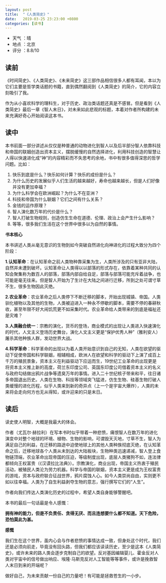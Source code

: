 ```yaml
---
layout: post
title:  "《人类简史》"
date:   2019-03-25 23:23:00 +0800
categories: [读书]
---
```


- 天气 ：晴
- 地点 ：北京
- 评分 ：8.8/10

## 读前

《时间简史》、《人类简史》、《未来简史》这三部作品相信很多人都有耳闻，本以为它们主要是哲学类话题的书籍，直到偶然翻阅到《人类简史》的简介，它的内容立刻吸引了我。

作为从小喜欢科学的理科生，对于历史、政治类话题还真是不感冒。但是看到《人类简史》最后一章《智人末日》，对未来如此悲观的标题，本着对作者所构建的未来充满好奇心开始阅读这本书。

## 读中

本书前面一部分讲述从仅仅是种普通的动物进化到智人以及后半部分智人依靠科技和帝国的联姻创造出资本主义，摆脱缓慢的自然选择进化，利用科技创造的智慧让人得以快速进化成“神”的内容精彩而不失思考的余地，书中有很多值得深思的哲学问题。比如：

1. 快乐到底是什么？快乐如何计算？快乐的成份是什么？
2. 为什么历史的发展似乎人们生活的越来越好，寿命也越来越长，但是人们好像并没有更加幸福？
3. 为什么科学会在欧洲崛起？为什么不在亚洲？
4. 科技和帝国为什么联姻？它们之间有什么关系？
5. 金钱的运作原理？
6. 智人演化数万年的代价是什么？
7. 智人打破生物规则，创造仿生生命在道德、伦理、政治上会产生什么影响？
8. 等等，很多我们生活在这个世界中很多以为自然的事情。

**书本核心**

本书讲述人类从毫无意识的生物到如今突破自然进化向神进化的过程大致分为四个阶段：

**1.认知革命**：在认知革命之前人类物种靠采集为生，人类所涉及的只有亚非大陆，自然并未遭到破坏。认知革命让人类得以以部落的形式存在，依靠着某种共同的认知会聚集称为数百人的部落，部落内部自给自足，部落与部落可能充斥着战争，也可能是毫无往来。但是智人开始为了生计在大陆之间进行迁移，所到之处可谓寸草不生，很多生物因此灭绝。

**2.农业革命**：农业革命之后人类停下不断迁移的脚本，开始出现城镇、帝国。人类驯化植物以及其他的生物，人类被迫进入一种永不停歇的脚本，需要不停的春耕秋收，甚至年限不好大闹饥荒更不如采集时代。农业革命给人类带来的到底是福祉还是灾难？

**3.人类融合统一**：宗教的演化，货币的登场，商业模式的出现让人类进入快速演化的时代，人文主义登场历史舞台，演化人文主义更是“保护优秀人种”（雅利安人）屠杀其他种族人群，发动世界大战。

**4.科学革命**：科学革命的出现以为着人类开始意识到自己的无知，人类在欲望的驱动下促使帝国和科学联姻，相辅相成，欧洲人在欲望和科学的驱动下上演了成百上千万的殖民景象，资本主义在利益驱动下应运而生，19世纪工业革命的出现更是将资本主义推上新的高度，荷兰东印度公司、英国东印度公司借着资本主义的名义与政府勾结做出鸦片战争等遗臭万年的事情。进入二十世纪核子带来和平，往日诸多帝国退出历史。人类在生物、科技等领域突飞猛进，仿生生物、硅基生物打破人类缓慢的进化历程，似乎人类来到新的奇异点（上一个是宇宙大爆炸），人类的未来将会走向何方也无从得知，或许迎来的只是末日。

## 读后

读史使人明智，大概是我最大的体会。

作者（尤瓦尔·赫拉利）在写本书时似乎带着一种悲愤，痛恨智人在数万年的进化演变中对整个地球的环境、植物、生物的影响，可谓毁天灭地，寸草不生，智人为满足自己的利益，在迁移的路途中迫使地球上的其他人类种族彻底灭绝，在认知革命之后，迁移地球各个人类从未到达的大陆板块，生物种类迅速递减，智人登上食物链顶端，农业革命出现帝国的压迫，等级制度出现，底层人类猪狗不如，连法律都倾向王权富贵（《汉谟拉比法典》）。宗教演化，商业出现，帝国主义热衷于殖民活动，被殖民人类沦为劳力机器。科学与帝国的联姻，资本主义更是成为王权富贵的游戏，资本与政府联合征战世界，鸦片腐蚀人心。如今人类崇尚自由，实则更不如以往幸福。人类为了自生利益剥夺生物的意志，强行撰写它们的“人生”。

作者向我们传达人类演化历史的过程中，希望人类自身能够警醒吧。

本书的最后一句话最是令人感慨：

**拥有神的能力，但是不负责任、贪得无厌、而且连想要什么都不知道。天下危险，恐怕莫此为甚。**

**感慨**

我们生在这个世界，虽内心会与作者悲愤的事情达成一致，但身处这个时代，我们还是必须向前走，毕竟没有回头路，但我们都应该读读历史，至少是这本《人类简史》，或许未来的路人类会逐步克制自己的欲望。反对基因编辑婴儿、霍金反对人类对宇宙中的信号做出响应、埃隆·马斯克反对人工智能等等事件，或许是挽救智人末日到来的开端呢？

做好自己，为未来贡献一份自己的力量吧！有可能是拯救苍生的一小步。